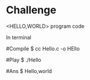 Challenge
=========
<HELLO,WORLD> program code

In terminal

#Compile
$ cc Hello.c -o HEllo

#Play
$ ./Hello

#Ans
$ Hello,world

